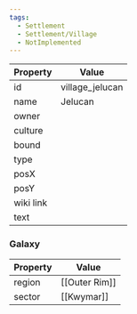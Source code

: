 ```yaml
---
tags:
  - Settlement
  - Settlement/Village
  - NotImplemented
---
```


| Property  | Value           |
| --------- | --------------- |
| id        | village_jelucan |
| name      | Jelucan         |
| owner     |                 |
| culture   |                 |
| bound     |                 |
| type      |                 |
| posX      |                 |
| posY      |                 |
| wiki link |                 |
| text      |                 |

### Galaxy
| Property | Value         |
| -------- | ------------- |
| region   | [[Outer Rim]] |
| sector   | [[Kwymar]]    |
